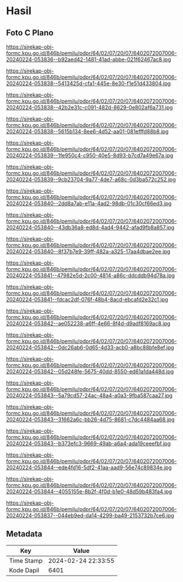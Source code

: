 # Hasil

## Foto C Plano

https://sirekap-obj-formc.kpu.go.id/846b/pemilu/pdpr/64/02/07/20/07/6402072007006-20240224-053836--b92aed42-1481-41ad-abbe-021f62467ac8.jpg

https://sirekap-obj-formc.kpu.go.id/846b/pemilu/pdpr/64/02/07/20/07/6402072007006-20240224-053838--5413425d-cfa1-445e-8e30-f1e51d433804.jpg

https://sirekap-obj-formc.kpu.go.id/846b/pemilu/pdpr/64/02/07/20/07/6402072007006-20240224-053838--42b2e31c-c091-482d-8629-0e802af6a731.jpg

https://sirekap-obj-formc.kpu.go.id/846b/pemilu/pdpr/64/02/07/20/07/6402072007006-20240224-053838--5615b134-8ee6-4d52-aa01-081efffd88b8.jpg

https://sirekap-obj-formc.kpu.go.id/846b/pemilu/pdpr/64/02/07/20/07/6402072007006-20240224-053839--1fe950c4-c950-40e5-8d93-b7cd7a49e67a.jpg

https://sirekap-obj-formc.kpu.go.id/846b/pemilu/pdpr/64/02/07/20/07/6402072007006-20240224-053839--9cb23704-9a77-4de7-a68c-0d3ba572c252.jpg

https://sirekap-obj-formc.kpu.go.id/846b/pemilu/pdpr/64/02/07/20/07/6402072007006-20240224-053840--2dd8a7ab-e11a-4ad2-98db-01c30cf66ed3.jpg

https://sirekap-obj-formc.kpu.go.id/846b/pemilu/pdpr/64/02/07/20/07/6402072007006-20240224-053840--43db36a8-ed8d-4ad4-9442-afad9fb8a857.jpg

https://sirekap-obj-formc.kpu.go.id/846b/pemilu/pdpr/64/02/07/20/07/6402072007006-20240224-053840--8f37b7e9-39ff-482a-a325-17aa4dbae2ee.jpg

https://sirekap-obj-formc.kpu.go.id/846b/pemilu/pdpr/64/02/07/20/07/6402072007006-20240224-053841--47982e5d-2c00-4814-a86c-ddcddb94d78a.jpg

https://sirekap-obj-formc.kpu.go.id/846b/pemilu/pdpr/64/02/07/20/07/6402072007006-20240224-053841--fdcac2df-076f-48b4-8acd-ebcafd2e32c1.jpg

https://sirekap-obj-formc.kpu.go.id/846b/pemilu/pdpr/64/02/07/20/07/6402072007006-20240224-053842--ae052238-a6ff-4e66-8f4d-d9adf8169ac8.jpg

https://sirekap-obj-formc.kpu.go.id/846b/pemilu/pdpr/64/02/07/20/07/6402072007006-20240224-053842--0dc26ab6-0d65-4d33-acb0-a8bc88bfe8ef.jpg

https://sirekap-obj-formc.kpu.go.id/846b/pemilu/pdpr/64/02/07/20/07/6402072007006-20240224-053842--05d248fe-5675-40dd-8550-ed61a1da448d.jpg

https://sirekap-obj-formc.kpu.go.id/846b/pemilu/pdpr/64/02/07/20/07/6402072007006-20240224-053843--5a79cd57-24ac-48a4-a0a3-9fba587caa27.jpg

https://sirekap-obj-formc.kpu.go.id/846b/pemilu/pdpr/64/02/07/20/07/6402072007006-20240224-053843--31662a6c-bb26-4d75-8681-c7dc4484aa68.jpg

https://sirekap-obj-formc.kpu.go.id/846b/pemilu/pdpr/64/02/07/20/07/6402072007006-20240224-053843--b373efc3-9669-49ab-a6a4-ada19ceeefbf.jpg

https://sirekap-obj-formc.kpu.go.id/846b/pemilu/pdpr/64/02/07/20/07/6402072007006-20240224-053844--ede4fd16-5df2-41aa-aad9-56e74c89834e.jpg

https://sirekap-obj-formc.kpu.go.id/846b/pemilu/pdpr/64/02/07/20/07/6402072007006-20240224-053844--4055155e-8b2f-4f0d-b1e0-48d59b483fa4.jpg

https://sirekap-obj-formc.kpu.go.id/846b/pemilu/pdpr/64/02/07/20/07/6402072007006-20240224-053837--044eb9ed-da14-4299-ba49-2153732b7ce6.jpg


## Metadata

| Key        | Value               |
| ---------- | ------------------- |
| Time Stamp | 2024-02-24 22:33:55 |
| Kode Dapil | 6401                |



